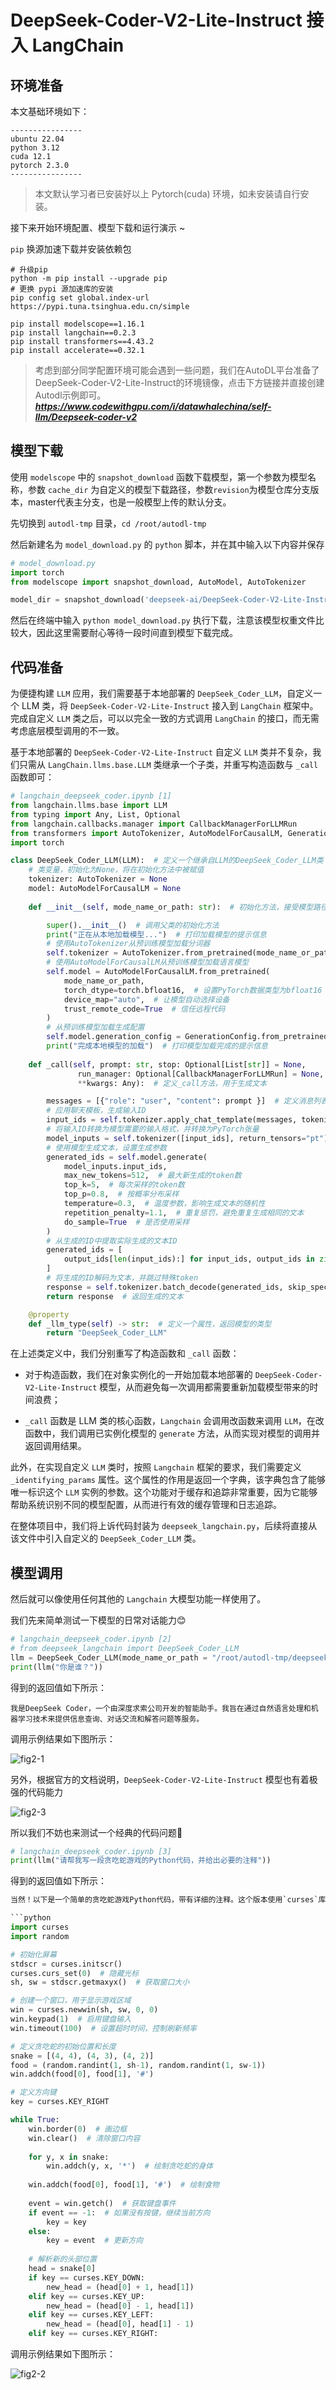 # DeepSeek-Coder-V2-Lite-Instruct 接入 LangChain

## **环境准备**

本文基础环境如下：

```
----------------
ubuntu 22.04
python 3.12
cuda 12.1
pytorch 2.3.0
----------------
```

> 本文默认学习者已安装好以上 Pytorch(cuda) 环境，如未安装请自行安装。

接下来开始环境配置、模型下载和运行演示 ~

`pip` 换源加速下载并安装依赖包

```shell
# 升级pip
python -m pip install --upgrade pip
# 更换 pypi 源加速库的安装
pip config set global.index-url https://pypi.tuna.tsinghua.edu.cn/simple

pip install modelscope==1.16.1
pip install langchain==0.2.3
pip install transformers==4.43.2
pip install accelerate==0.32.1
```

> 考虑到部分同学配置环境可能会遇到一些问题，我们在AutoDL平台准备了DeepSeek-Coder-V2-Lite-Instruct的环境镜像，点击下方链接并直接创建Autodl示例即可。
> ***https://www.codewithgpu.com/i/datawhalechina/self-llm/Deepseek-coder-v2***



## 模型下载

使用 `modelscope` 中的 `snapshot_download` 函数下载模型，第一个参数为模型名称，参数 `cache_dir` 为自定义的模型下载路径，参数`revision`为模型仓库分支版本，master代表主分支，也是一般模型上传的默认分支。

先切换到 `autodl-tmp` 目录，`cd /root/autodl-tmp` 

然后新建名为 `model_download.py` 的 `python` 脚本，并在其中输入以下内容并保存

```python
# model_download.py
import torch
from modelscope import snapshot_download, AutoModel, AutoTokenizer

model_dir = snapshot_download('deepseek-ai/DeepSeek-Coder-V2-Lite-Instruct', cache_dir='/root/autodl-tmp', revision='master')
```

然后在终端中输入 `python model_download.py` 执行下载，注意该模型权重文件比较大，因此这里需要耐心等待一段时间直到模型下载完成。



## 代码准备

为便捷构建 `LLM` 应用，我们需要基于本地部署的 `DeepSeek_Coder_LLM`，自定义一个 LLM 类，将 `DeepSeek-Coder-V2-Lite-Instruct` 接入到 `LangChain` 框架中。完成自定义 `LLM` 类之后，可以以完全一致的方式调用 `LangChain` 的接口，而无需考虑底层模型调用的不一致。

基于本地部署的 `DeepSeek-Coder-V2-Lite-Instruct` 自定义 `LLM` 类并不复杂，我们只需从 `LangChain.llms.base.LLM` 类继承一个子类，并重写构造函数与 `_call` 函数即可：

```python
# langchain_deepseek_coder.ipynb [1]
from langchain.llms.base import LLM
from typing import Any, List, Optional
from langchain.callbacks.manager import CallbackManagerForLLMRun
from transformers import AutoTokenizer, AutoModelForCausalLM, GenerationConfig, LlamaTokenizerFast
import torch

class DeepSeek_Coder_LLM(LLM):  # 定义一个继承自LLM的DeepSeek_Coder_LLM类
    # 类变量，初始化为None，将在初始化方法中被赋值
    tokenizer: AutoTokenizer = None
    model: AutoModelForCausalLM = None
        
    def __init__(self, mode_name_or_path: str):  # 初始化方法，接受模型路径或名称作为参数

        super().__init__()  # 调用父类的初始化方法
        print("正在从本地加载模型...")  # 打印加载模型的提示信息
        # 使用AutoTokenizer从预训练模型加载分词器
        self.tokenizer = AutoTokenizer.from_pretrained(mode_name_or_path, use_fast=False, trust_remote_code=True)
        # 使用AutoModelForCausalLM从预训练模型加载语言模型
        self.model = AutoModelForCausalLM.from_pretrained(
            mode_name_or_path,
            torch_dtype=torch.bfloat16,  # 设置PyTorch数据类型为bfloat16
            device_map="auto",  # 让模型自动选择设备
            trust_remote_code=True  # 信任远程代码
        )
        # 从预训练模型加载生成配置
        self.model.generation_config = GenerationConfig.from_pretrained(mode_name_or_path)
        print("完成本地模型的加载")  # 打印模型加载完成的提示信息
        
    def _call(self, prompt: str, stop: Optional[List[str]] = None,
               run_manager: Optional[CallbackManagerForLLMRun] = None,
               **kwargs: Any):  # 定义_call方法，用于生成文本

        messages = [{"role": "user", "content": prompt }]  # 定义消息列表，包含用户的角色和内容
        # 应用聊天模板，生成输入ID
        input_ids = self.tokenizer.apply_chat_template(messages, tokenize=False, add_generation_prompt=True)
        # 将输入ID转换为模型需要的输入格式，并转换为PyTorch张量
        model_inputs = self.tokenizer([input_ids], return_tensors="pt").to('cuda')
        # 使用模型生成文本，设置生成参数
        generated_ids = self.model.generate(
            model_inputs.input_ids,
            max_new_tokens=512,  # 最大新生成的token数
            top_k=5,  # 每次采样的token数
            top_p=0.8,  # 按概率分布采样
            temperature=0.3,  # 温度参数，影响生成文本的随机性
            repetition_penalty=1.1,  # 重复惩罚，避免重复生成相同的文本
            do_sample=True  # 是否使用采样
        )
        # 从生成的ID中提取实际生成的文本ID
        generated_ids = [
            output_ids[len(input_ids):] for input_ids, output_ids in zip(model_inputs.input_ids, generated_ids)
        ]
        # 将生成的ID解码为文本，并跳过特殊token
        response = self.tokenizer.batch_decode(generated_ids, skip_special_tokens=True)[0]
        return response  # 返回生成的文本

    @property
    def _llm_type(self) -> str:  # 定义一个属性，返回模型的类型
        return "DeepSeek_Coder_LLM"
```

在上述类定义中，我们分别重写了构造函数和 `_call` 函数：

- 对于构造函数，我们在对象实例化的一开始加载本地部署的 `DeepSeek-Coder-V2-Lite-Instruct` 模型，从而避免每一次调用都需要重新加载模型带来的时间浪费；

- `_call` 函数是 LLM 类的核心函数，`Langchain` 会调用改函数来调用 `LLM`，在改函数中，我们调用已实例化模型的 `generate` 方法，从而实现对模型的调用并返回调用结果。

此外，在实现自定义 `LLM` 类时，按照 `Langchain` 框架的要求，我们需要定义 `_identifying_params` 属性。这个属性的作用是返回一个字典，该字典包含了能够唯一标识这个 `LLM` 实例的参数。这个功能对于缓存和追踪非常重要，因为它能够帮助系统识别不同的模型配置，从而进行有效的缓存管理和日志追踪。

在整体项目中，我们将上诉代码封装为 `deepseek_langchain.py`，后续将直接从该文件中引入自定义的 `DeepSeek_Coder_LLM` 类。



## 模型调用

然后就可以像使用任何其他的 `Langchain` 大模型功能一样使用了。

我们先来简单测试一下模型的日常对话能力😊

```python
# langchain_deepseek_coder.ipynb [2]
# from deepseek_langchain import DeepSeek_Coder_LLM
llm = DeepSeek_Coder_LLM(mode_name_or_path = "/root/autodl-tmp/deepseek-ai/DeepSeek-Coder-V2-Lite-Instruct")
print(llm("你是谁？"))
```

得到的返回值如下所示：

```
我是DeepSeek Coder，一个由深度求索公司开发的智能助手。我旨在通过自然语言处理和机器学习技术来提供信息查询、对话交流和解答问题等服务。
```

调用示例结果如下图所示：

![fig2-1](images/fig2-1.png)

另外，根据官方的文档说明，`DeepSeek-Coder-V2-Lite-Instruct` 模型也有着极强的代码能力

![fig2-3](images/fig2-3.png)

所以我们不妨也来测试一个经典的代码问题🥰

```python
# langchain_deepseek_coder.ipynb [3]
print(llm("请帮我写一段贪吃蛇游戏的Python代码，并给出必要的注释"))

```

得到的返回值如下所示：

```python
当然！以下是一个简单的贪吃蛇游戏Python代码，带有详细的注释。这个版本使用`curses`库来处理键盘输入和图形界面。

```python
import curses
import random

# 初始化屏幕
stdscr = curses.initscr()
curses.curs_set(0)  # 隐藏光标
sh, sw = stdscr.getmaxyx()  # 获取窗口大小

# 创建一个窗口，用于显示游戏区域
win = curses.newwin(sh, sw, 0, 0)
win.keypad(1)  # 启用键盘输入
win.timeout(100)  # 设置超时时间，控制刷新频率

# 定义贪吃蛇的初始位置和长度
snake = [(4, 4), (4, 3), (4, 2)]
food = (random.randint(1, sh-1), random.randint(1, sw-1))
win.addch(food[0], food[1], '#')

# 定义方向键
key = curses.KEY_RIGHT

while True:
    win.border(0)  # 画边框
    win.clear()  # 清除窗口内容
    
    for y, x in snake:
        win.addch(y, x, '*')  # 绘制贪吃蛇的身体
    
    win.addch(food[0], food[1], '#')  # 绘制食物
    
    event = win.getch()  # 获取键盘事件
    if event == -1:  # 如果没有按键，继续当前方向
        key = key
    else:
        key = event  # 更新方向
    
    # 解析新的头部位置
    head = snake[0]
    if key == curses.KEY_DOWN:
        new_head = (head[0] + 1, head[1])
    elif key == curses.KEY_UP:
        new_head = (head[0] - 1, head[1])
    elif key == curses.KEY_LEFT:
        new_head = (head[0], head[1] - 1)
    elif key == curses.KEY_RIGHT:
```

调用示例结果如下图所示：

![fig2-2](images/fig2-2.png)
